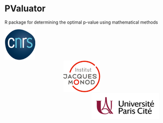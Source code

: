 # PValuator
R package for determining the optimal p-value using mathematical methods  
<div align="left"><img src="CNRS_logo.png" width="100"></div>
<div align="center"><img src="Institut_Jacques-Monod_logo.png" width="120"></div>
<div align="right"><img src="UniversiteParisCite_logo.jpg" width="220"></div>


